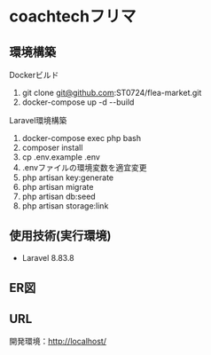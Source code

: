 # coachtechフリマ

## 環境構築
Dockerビルド
1. git clone git@github.com:ST0724/flea-market.git
2. docker-compose up -d --build

Laravel環境構築
1. docker-compose exec php bash
2. composer install
3. cp .env.example .env
4. .envファイルの環境変数を適宜変更
5. php artisan key:generate
6. php artisan migrate
7. php artisan db:seed
8. php artisan storage:link

## 使用技術(実行環境)
+ Laravel 8.83.8

## ER図

## URL
開発環境：[http://localhost/](http://localhost/)